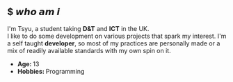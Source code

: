 <div>
    <h2 align="left">$ 𝙬𝙝𝙤 𝙖𝙢 𝙞</h2>
    <p align="left">I'm Tsyu, a student taking <b>D&T</b> and <b>ICT</b> in the UK.<br>I like to do some development on various projects that spark my interest. I'm a self taught <b>developer</b>, so most of my practices are personally made or a mix of readily available standards with my own spin on it.</p>
    <ul>
        <li><b>Age: </b>13</li>
        <li><b>Hobbies: </b>Programming</li>
    </ul>
</div>
